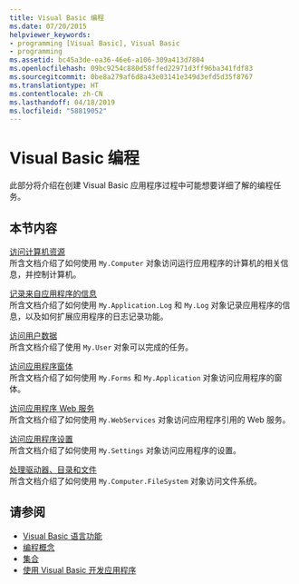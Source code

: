 ```yaml
---
title: Visual Basic 编程
ms.date: 07/20/2015
helpviewer_keywords:
- programming [Visual Basic], Visual Basic
- programming
ms.assetid: bc45a3de-ea36-46e6-a106-309a413d7804
ms.openlocfilehash: 09bc9254c880d58ffed22971d3ff96ba341fdf83
ms.sourcegitcommit: 0be8a279af6d8a43e03141e349d3efd5d35f8767
ms.translationtype: HT
ms.contentlocale: zh-CN
ms.lasthandoff: 04/18/2019
ms.locfileid: "58819052"
---
```

# <a name="programming-in-visual-basic"></a>Visual Basic 编程
此部分将介绍在创建 Visual Basic 应用程序过程中可能想要详细了解的编程任务。  
  
## <a name="in-this-section"></a>本节内容  
 [访问计算机资源](../../../visual-basic/developing-apps/programming/computer-resources/index.md)  
 所含文档介绍了如何使用 `My.Computer` 对象访问运行应用程序的计算机的相关信息，并控制计算机。  
  
 [记录来自应用程序的信息](../../../visual-basic/developing-apps/programming/log-info/index.md)  
 所含文档介绍了如何使用 `My.Application.Log` 和 `My.Log` 对象记录应用程序的信息，以及如何扩展应用程序的日志记录功能。  
  
 [访问用户数据](../../../visual-basic/developing-apps/programming/accessing-user-data.md)  
 所含文档介绍了使用 `My.User` 对象可以完成的任务。  
  
 [访问应用程序窗体](../../../visual-basic/developing-apps/programming/accessing-application-forms.md)  
 所含文档介绍了如何使用 `My.Forms` 和 `My.Application` 对象访问应用程序的窗体。  
  
 [访问应用程序 Web 服务](../../../visual-basic/developing-apps/programming/accessing-application-web-services.md)  
 所含文档介绍了如何使用 `My.WebServices` 对象访问应用程序引用的 Web 服务。  
  
 [访问应用程序设置](../../../visual-basic/developing-apps/programming/app-settings/index.md)  
 所含文档介绍了如何使用 `My.Settings` 对象访问应用程序的设置。  
  
 [处理驱动器、目录和文件](../../../visual-basic/developing-apps/programming/drives-directories-files/processing.md)  
 所含文档介绍了如何使用 `My.Computer.FileSystem` 对象访问文件系统。  
  
## <a name="see-also"></a>请参阅

- [Visual Basic 语言功能](../../../visual-basic/programming-guide/language-features/index.md)
- [编程概念](../../../visual-basic/programming-guide/concepts/index.md)
- [集合](../../../visual-basic/programming-guide/concepts/collections.md)
- [使用 Visual Basic 开发应用程序](../../../visual-basic/developing-apps/index.md)
